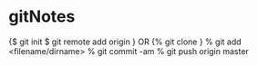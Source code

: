 # gitNotes

{$ git init
$ git remote add origin <URL> }
  OR 
{% git clone <URL> }
% git add <filename/dirname>
% git commit -am
% git push origin master
